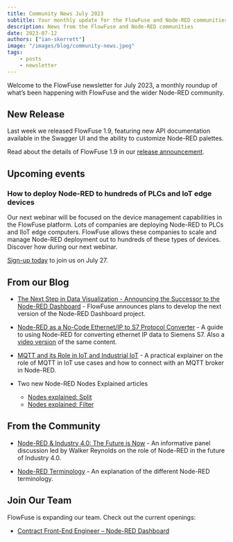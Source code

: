 ```yaml
---
title: Community News July 2023
subtitle: Your monthly update for the FlowFuse and Node-RED communities
description: News from the FlowFuse and Node-RED communities
date: 2023-07-12
authors: ["ian-skerrett"]
image: "/images/blog/community-news.jpeg"
tags:
    - posts
    - newsletter
---
```


Welcome to the FlowFuse newsletter for July 2023, a monthly roundup of what’s been happening with FlowFuse and the wider Node-RED community. 

<!--more-->

## New Release

Last week we released FlowFuse 1.9, featuring new API documentation available in the Swagger UI and the ability to customize Node-RED palettes. 

 Read about the details of FlowFuse 1.9 in our [release announcement](https://flowforge.com/blog/2023/07/flowforge-1-9-release/). 

## Upcoming events

### How to deploy Node-RED to hundreds of PLCs and IoT edge devices

Our next webinar will be focused on the device management capabilities in the FlowFuse platform. Lots of companies are deploying Node-RED to PLCs and IIoT edge computers. FlowFuse allows these companies to scale and manage Node-RED deployment out to hundreds of these types of devices. Discover how during our next webinar.

[Sign-up today](https://flowforge.com/webinars/2023/flowforge-device-management/) to join us on July 27. 


## From our Blog

- [The Next Step in Data Visualization - Announcing the Successor to the Node-RED Dashboard](https://flowforge.com/blog/2023/06/dashboard-announcement/) - FlowFuse announces plans to develop the next version of the Node-RED Dashboard project.

- [Node-RED as a No-Code Ethernet/IP to S7 Protocol Converter](https://flowforge.com/blog/2023/06/node-red-as-a-no-code-ethernet_ip-to-s7-protocol-converter/) - A guide to using Node-RED for converting ethernet IP data to Siemens S7.  Also a [video version](https://youtu.be/dteXgcBXUnk) of the same content. 

- [MQTT and its Role in IoT and Industrial IoT](https://flowforge.com/blog/2023/06/connect-to-hivemq-in-flowforge/) - A practical explainer on the role of MQTT in IoT use cases and how to connect with an MQTT broker in Node-RED.

- Two new Node-RED Nodes Explained articles
    - [Nodes explained: Split](https://flowforge.com/blog/2023/06/node-explained-split/)
    - [Nodes explained: Filter](https://flowforge.com/blog/2023/06/node-explained-filter/)



## From the Community

- [Node-RED & Industry 4.0: The Future is Now](https://youtu.be/1GKkXJOQMhU) - An informative panel discussion led by Walker Reynolds on the role of Node-RED in the future of Industry 4.0.

- [Node-RED Terminology](http://blog.openmindmap.org/blog/node-red-terminology) - An explanation of the different Node-RED terminology.



## Join Our Team
FlowFuse is expanding our team. Check out the current openings:

- [Contract Front-End Engineer – Node-RED Dashboard](https://boards.greenhouse.io/flowfuse/jobs/4911532004)
